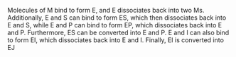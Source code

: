 
Molecules of M bind to form E, and E dissociates back into two 
Ms. Additionally, E and S can bind to form ES, which then 
dissociates back into E and S, while E and P can bind to form 
EP, which dissociates back into E and P. Furthermore, ES can 
be converted into E and P. E and I can also bind to form EI, 
which dissociates back into E and I. Finally, EI is converted into 
EJ
